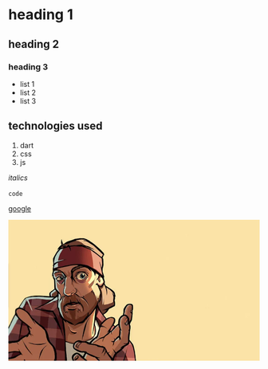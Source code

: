 # heading 1
## heading 2
### heading 3
- list 1
- list 2
- list 3
## technologies used
1. dart
2. css
3. js 


*italics*

`
code
`

[google](https://google.com)

![image](./gta-sa-4k-the-truth-eca75knexojt405y.webp)